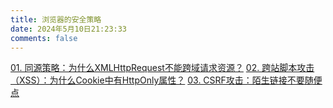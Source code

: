 ```yaml
---
title: 浏览器的安全策略
date: 2024年5月10日21:23:33
comments: false
---
```


[01. 同源策略：为什么XMLHttpRequest不能跨域请求资源？](/browser/security/SameOriginPolicy.html)
[02. 跨站脚本攻击（XSS）：为什么Cookie中有HttpOnly属性？](/browser/security/CorssSiteScripting.html)
[03. CSRF攻击：陌生链接不要随便点](/browser/security/CrossSiteRequestForgery.html)
